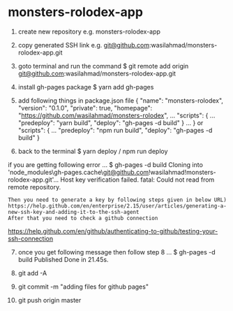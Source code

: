 # monsters-rolodex-app

1. create new repository e.g. monsters-rolodex-app

2. copy generated SSH link 
   e.g. git@github.com:wasilahmad/monsters-rolodex-app.git
   
3. goto terminal and run the command 
   $ git remote add origin git@github.com:wasilahmad/monsters-rolodex-app.git
   
4. install gh-pages package
   $ yarn add gh-pages
   
5. add following things in package.json file
{
  "name": "monsters-rolodex",
  "version": "0.1.0",
  "private": true,
  "homepage": "https://github.com/wasilahmad/monsters-rolodex",
  ...
    "scripts": {
    ...
    "predeploy": "yarn build",
    "deploy": "gh-pages -d build"
  }
  ...
}
or 
"scripts": {
	...
	"predeploy": "npm run build",
	"deploy": "gh-pages -d build"
}

6. back to the terminal
   $ yarn deploy / npm run deploy
   
  if you are getting following error ...
	$ gh-pages -d build
	Cloning into 'node_modules\gh-pages\.cache\git@github.com!wasilahmad!monsters-rolodex-app.git'...
	Host key verification failed.
	fatal: Could not read from remote repository.
	
	Then you need to generate a key by following steps given in below URL)
	https://help.github.com/en/enterprise/2.15/user/articles/generating-a-new-ssh-key-and-adding-it-to-the-ssh-agent
	After that you need to check a github connection
	
  https://help.github.com/en/github/authenticating-to-github/testing-your-ssh-connection
    
7. once you get following message then follow step 8
	...
	$ gh-pages -d build
	Published
	Done in 21.45s.
  
8. git add -A 
9. git commit -m "adding files for github pages"
10. git push origin master
